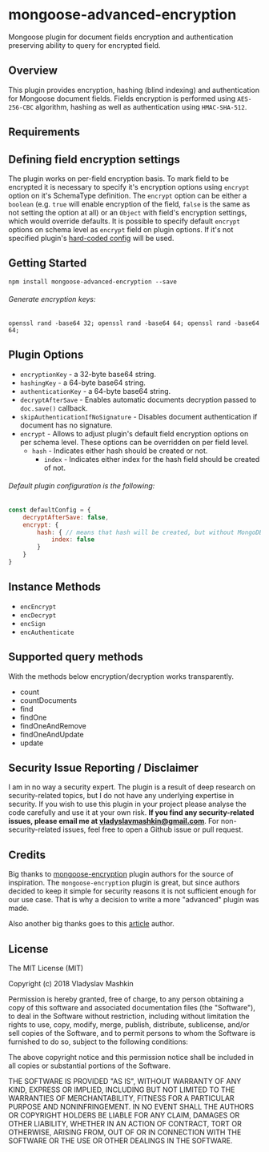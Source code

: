 # mongoose-advanced-encryption

Mongoose plugin for document fields encryption and authentication preserving ability to query for encrypted field.

## Overview

This plugin provides encryption, hashing (blind indexing) and authentication for Mongoose document fields.
Fields encryption is performed using `AES-256-CBC` algorithm, hashing as well as authentication using `HMAC-SHA-512`.

## Requirements



## Defining field encryption settings
The plugin works on per-field encryption basis. To mark field to be encrypted it is necessary to specify it's encryption
options using `encrypt` option on it's SchemaType definition. The `encrypt` option can be either a `boolean` 
(e.g. `true` will enable encryption of the field, `false` is the same as not setting the option at all) or an `Object`
with field's encryption settings, which would override defaults. It is possible to specify default `encrypt` options
on schema level as `encrypt` field on plugin options. 
If it's not specified plugin's [hard-coded config](#default-plugin-configuration-is-the-following) will be used.

## Getting Started

`npm install mongoose-advanced-encryption --save`

###### Generate encryption keys:
`openssl rand -base64 32; openssl rand -base64 64; openssl rand -base64 64;`


## Plugin Options

- `encryptionKey` - a 32-byte base64 string.
- `hashingKey` - a 64-byte base64 string.
- `authenticationKey` - a 64-byte base64 string.
- `decryptAfterSave` - Enables automatic documents decryption passed to `doc.save()` callback.
- `skipAuthenticationIfNoSignature` - Disables document authentication if document has no signature.
- `encrypt` - Allows to adjust plugin's default field encryption options on per schema level. 
    These options can be overridden on per field level.  
    - `hash` - Indicates either hash should be created or not.
        - `index` - Indicates either index for the hash field should be created of not.

###### Default plugin configuration is the following:
```js
const defaultConfig = {
    decryptAfterSave: false,
    encrypt: {
        hash: { // means that hash will be created, but without MongoDB index
            index: false
        }
    }
}
```

## Instance Methods

- `encEncrypt`
- `encDecrypt`
- `encSign`
- `encAuthenticate`

## Supported query methods
With the methods below encryption/decryption works transparently.
- count
- countDocuments
- find
- findOne
- findOneAndRemove
- findOneAndUpdate
- update

## Security Issue Reporting / Disclaimer

I am in no way a security expert. The plugin is a result of deep research on security-related topics,
but I do not have any underlying expertise in security. If you wish to use this plugin in your project please 
analyse the code carefully and use it at your own risk.
**If you find any security-related issues, please email me at vladyslavmashkin@gmail.com**. 
For non-security-related issues, feel free to open a Github issue or pull request.   

## Credits

Big thanks to [mongoose-encryption](https://github.com/joegoldbeck/mongoose-encryption) plugin authors for the source of inspiration.
The `mongoose-encryption` plugin is great, but since authors decided to keep it simple for security reasons it is not sufficient enough
for our use case. That is why a decision to write a more "advanced" plugin was made.

Also another big thanks goes to this [article](https://www.sitepoint.com/how-to-search-on-securely-encrypted-database-fields/) author.

## License

The MIT License (MIT)

Copyright (c) 2018 Vladyslav Mashkin

Permission is hereby granted, free of charge, to any person obtaining a copy of this software and associated documentation files (the "Software"), to deal in the Software without restriction, including without limitation the rights to use, copy, modify, merge, publish, distribute, sublicense, and/or sell copies of the Software, and to permit persons to whom the Software is furnished to do so, subject to the following conditions:

The above copyright notice and this permission notice shall be included in all copies or substantial portions of the Software.

THE SOFTWARE IS PROVIDED "AS IS", WITHOUT WARRANTY OF ANY KIND, EXPRESS OR IMPLIED, INCLUDING BUT NOT LIMITED TO THE WARRANTIES OF MERCHANTABILITY, FITNESS FOR A PARTICULAR PURPOSE AND NONINFRINGEMENT. IN NO EVENT SHALL THE AUTHORS OR COPYRIGHT HOLDERS BE LIABLE FOR ANY CLAIM, DAMAGES OR OTHER LIABILITY, WHETHER IN AN ACTION OF CONTRACT, TORT OR OTHERWISE, ARISING FROM, OUT OF OR IN CONNECTION WITH THE SOFTWARE OR THE USE OR OTHER DEALINGS IN THE SOFTWARE.
